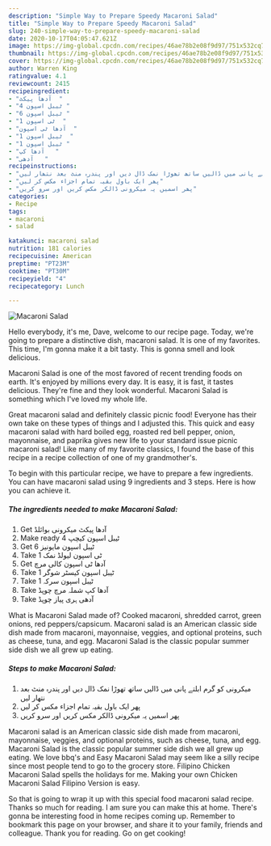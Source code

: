 ```yaml
---
description: "Simple Way to Prepare Speedy Macaroni Salad"
title: "Simple Way to Prepare Speedy Macaroni Salad"
slug: 240-simple-way-to-prepare-speedy-macaroni-salad
date: 2020-10-17T04:05:47.621Z
image: https://img-global.cpcdn.com/recipes/46ae78b2e08f9d97/751x532cq70/macaroni-salad-recipe-main-photo.jpg
thumbnail: https://img-global.cpcdn.com/recipes/46ae78b2e08f9d97/751x532cq70/macaroni-salad-recipe-main-photo.jpg
cover: https://img-global.cpcdn.com/recipes/46ae78b2e08f9d97/751x532cq70/macaroni-salad-recipe-main-photo.jpg
author: Warren King
ratingvalue: 4.1
reviewcount: 2415
recipeingredient:
- "آدھا پیکٹ  "
- "4 ٹیبل اسپون "
- "6 ٹیبل اسپون "
- "1 ٹی اسپون  "
- "آدھا ٹی اسپون  "
- "1 ٹیبل اسپون  "
- "1 ٹیبل اسپون "
- "آدھا کپ   "
- "آدھی   "
recipeinstructions:
- "میکرونی کو گرم ابلتے پانی میں ڈالیں ساتھ تھوڑا نمک ڈال دیں اور پندرہ منٹ بعد نتھار لیں"
- "پھر ایک باول بقیہ تمام اجزاء مکس کر لیں"
- "پھر اسمیں یہ میکرونی ڈالکر مکس کریں اور سرو کریں"
categories:
- Recipe
tags:
- macaroni
- salad

katakunci: macaroni salad 
nutrition: 181 calories
recipecuisine: American
preptime: "PT23M"
cooktime: "PT30M"
recipeyield: "4"
recipecategory: Lunch

---
```



![Macaroni Salad](https://img-global.cpcdn.com/recipes/46ae78b2e08f9d97/751x532cq70/macaroni-salad-recipe-main-photo.jpg)

Hello everybody, it's me, Dave, welcome to our recipe page. Today, we're going to prepare a distinctive dish, macaroni salad. It is one of my favorites. This time, I'm gonna make it a bit tasty. This is gonna smell and look delicious.

Macaroni Salad is one of the most favored of recent trending foods on earth. It's enjoyed by millions every day. It is easy, it is fast, it tastes delicious. They're fine and they look wonderful. Macaroni Salad is something which I've loved my whole life.

Great macaroni salad and definitely classic picnic food! Everyone has their own take on these types of things and I adjusted this. This quick and easy macaroni salad with hard boiled egg, roasted red bell pepper, onion, mayonnaise, and paprika gives new life to your standard issue picnic macaroni salad! Like many of my favorite classics, I found the base of this recipe in a recipe collection of one of my grandmother&#39;s.


To begin with this particular recipe, we have to prepare a few ingredients. You can have macaroni salad using 9 ingredients and 3 steps. Here is how you can achieve it.

<!--inarticleads1-->

##### The ingredients needed to make Macaroni Salad:

1. Get آدھا پیکٹ میکرونی بوائلڈ
1. Make ready 4 ٹیبل اسپون کیچپ
1. Get 6 ٹیبل اسپون مایونیز
1. Take 1 ٹی اسپون لیولڈ نمک
1. Get آدھا ٹی اسپون کالی مرچ
1. Take 1 ٹیبل اسپون کیسٹر شوگر
1. Take 1 ٹیبل اسپون سرکہ
1. Take آدھا کپ شملہ مرچ چوپڈ
1. Take آدھی ہری پیاز چوپڈ


What is Macaroni Salad made of? Cooked macaroni, shredded carrot, green onions, red peppers/capsicum. Macaroni salad is an American classic side dish made from macaroni, mayonnaise, veggies, and optional proteins, such as cheese, tuna, and egg. Macaroni Salad is the classic popular summer side dish we all grew up eating. 

<!--inarticleads2-->

##### Steps to make Macaroni Salad:

1. میکرونی کو گرم ابلتے پانی میں ڈالیں ساتھ تھوڑا نمک ڈال دیں اور پندرہ منٹ بعد نتھار لیں
1. پھر ایک باول بقیہ تمام اجزاء مکس کر لیں
1. پھر اسمیں یہ میکرونی ڈالکر مکس کریں اور سرو کریں


Macaroni salad is an American classic side dish made from macaroni, mayonnaise, veggies, and optional proteins, such as cheese, tuna, and egg. Macaroni Salad is the classic popular summer side dish we all grew up eating. We love bbq&#39;s and Easy Macaroni Salad may seem like a silly recipe since most people tend to go to the grocery store. Filipino Chicken Macaroni Salad spells the holidays for me. Making your own Chicken Macaroni Salad Filipino Version is easy. 

So that is going to wrap it up with this special food macaroni salad recipe. Thanks so much for reading. I am sure you can make this at home. There's gonna be interesting food in home recipes coming up. Remember to bookmark this page on your browser, and share it to your family, friends and colleague. Thank you for reading. Go on get cooking!

